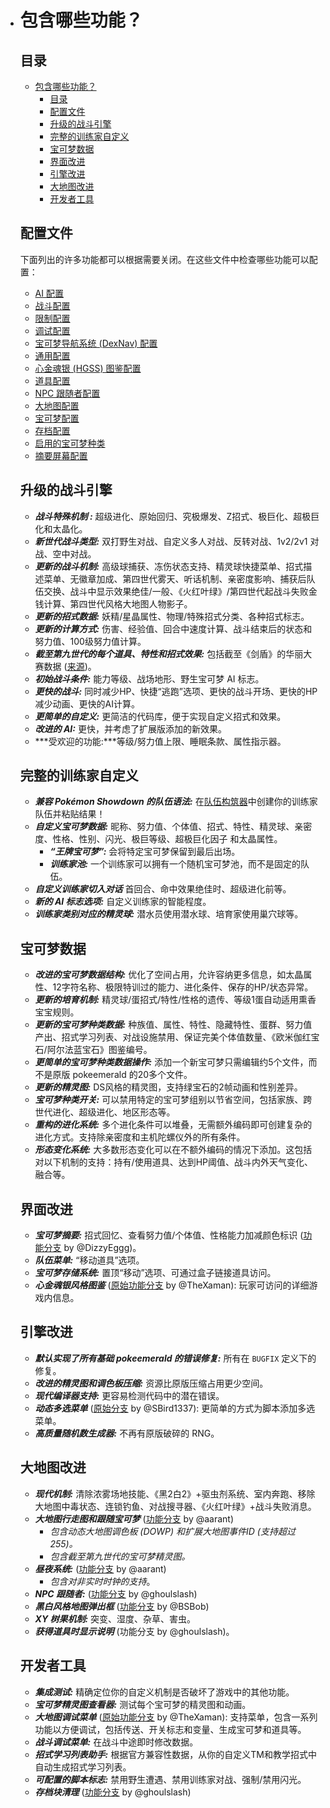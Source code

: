 - # 包含哪些功能？

  ## 目录

  - [包含哪些功能？](#包含哪些功能)
    - [目录](#目录)
    - [配置文件](#配置文件)
    - [升级的战斗引擎](#升级的战斗引擎)
    - [完整的训练家自定义](#完整的训练家自定义)
    - [宝可梦数据](#宝可梦数据)
    - [界面改进](#界面改进)
    - [引擎改进](#引擎改进)
    - [大地图改进](#大地图改进)
    - [开发者工具](#开发者工具)

  ## 配置文件

  下面列出的许多功能都可以根据需要关闭。在这些文件中检查哪些功能可以配置：

  - [AI 配置](https://github.com/rh-hideout-chinese/pokeemerald-expansion/blob/master/include/config/ai.h)
  - [战斗配置](https://github.com/rh-hideout-chinese/pokeemerald-expansion/blob/master/include/config/battle.h)
  - [限制配置](https://github.com/rh-hideout-chinese/pokeemerald-expansion/blob/master/include/config/caps.h)
  - [调试配置](https://github.com/rh-hideout-chinese/pokeemerald-expansion/blob/master/include/config/debug.h)
  - [宝可梦导航系统 (DexNav) 配置](https://github.com/rh-hideout-chinese/pokeemerald-expansion/blob/master/include/config/dexnav.h)
  - [通用配置](https://github.com/rh-hideout-chinese/pokeemerald-expansion/blob/master/include/config/general.h)
  - [心金魂银 (HGSS) 图鉴配置](https://github.com/rh-hideout-chinese/pokeemerald-expansion/blob/master/include/config/pokedex_plus_hgss.h)
  - [道具配置](https://github.com/rh-hideout-chinese/pokeemerald-expansion/blob/master/include/config/item.h)
  - [NPC 跟随者配置](https://github.com/rh-hideout-chinese/pokeemerald-expansion/blob/master/include/config/follower_npc.h)
  - [大地图配置](https://github.com/rh-hideout-chinese/pokeemerald-expansion/blob/master/include/config/overworld.h)
  - [宝可梦配置](https://github.com/rh-hideout-chinese/pokeemerald-expansion/blob/master/include/config/pokemon.h)
  - [存档配置](https://github.com/rh-hideout-chinese/pokeemerald-expansion/blob/master/include/config/save.h)
  - [启用的宝可梦种类](https://github.com/rh-hideout-chinese/pokeemerald-expansion/blob/master/include/config/species_enabled.h)
  - [摘要屏幕配置](https://github.com/rh-hideout-chinese/pokeemerald-expansion/blob/master/include/config/summary_screen.h)

  ## 升级的战斗引擎

  - ***战斗特殊机制 :*** 超级进化、原始回归、究极爆发、Z招式、极巨化、超极巨化和太晶化。
  - ***新世代战斗类型:*** 双打野生对战、自定义多人对战、反转对战、1v2/2v1 对战、空中对战。
  - ***更新的战斗机制:*** 高级球捕获、冻伤状态支持、精灵球快捷菜单、招式描述菜单、无徽章加成、第四世代雾天、听话机制、亲密度影响、捕获后队伍交换、战斗中显示效果绝佳/一般、《火红叶绿》/第四世代起战斗失败金钱计算、第四世代风格大地图人物影子。
  - ***更新的招式数据:*** 妖精/星晶属性、物理/特殊招式分类、各种招式标志。
  - ***更新的计算方式:*** 伤害、经验值、回合中速度计算、战斗结束后的状态和努力值、100级努力值计算。
  - ***截至第九世代的每个道具、特性和招式效果:*** 包括截至《剑盾》的华丽大赛数据 ([来源](https://pokemonurpg.com/info/contests/rse-move-list/))。
  - ***初始战斗条件:*** 能力等级、战场地形、野生宝可梦 AI 标志。
  - ***更快的战斗:*** 同时减少HP、快捷“逃跑”选项、更快的战斗开场、更快的HP减少动画、更快的AI计算。
  - ***更简单的自定义:*** 更简洁的代码库，便于实现自定义招式和效果。
  - ***改进的 AI:*** 更快，并考虑了扩展版添加的新效果。
  - ***受欢迎的功能:***等级/努力值上限、睡眠条款、属性指示器。

  ## 完整的训练家自定义

  - ***兼容 Pokémon Showdown 的队伍语法:*** 在[队伍构筑器](https://play.pokemonshowdown.com/teambuilder)中创建你的训练家队伍并粘贴结果！
  - ***自定义宝可梦数据:*** 昵称、努力值、个体值、招式、特性、精灵球、亲密度、性格、性别、闪光、极巨等级、超极巨化因子 和太晶属性。
    - ***“王牌宝可梦”:*** 会将特定宝可梦保留到最后出场。
    - ***训练家池:*** 一个训练家可以拥有一个随机宝可梦池，而不是固定的队伍。
  - ***自定义训练家切入对话*** 首回合、命中效果绝佳时、超级进化前等。
  - ***新的 AI 标志选项:*** 自定义训练家的智能程度。
  - ***训练家类别对应的精灵球:*** 潜水员使用潜水球、培育家使用巢穴球等。

  ## 宝可梦数据

  - ***改进的宝可梦数据结构:*** 优化了空间占用，允许容纳更多信息，如太晶属性、12字符名称、极限特训过的能力、进化条件、保存的HP/状态异常。
  - ***更新的培育机制:*** 精灵球/蛋招式/特性/性格的遗传、等级1蛋自动适用熏香宝宝规则。
  - ***更新的宝可梦种类数据:*** 种族值、属性、特性、隐藏特性、蛋群、努力值产出、招式学习列表、对战设施禁用、保证完美个体值数量、《欧米伽红宝石/阿尔法蓝宝石》图鉴编号。
  - ***更简单的宝可梦种类数据操作:*** 添加一个新宝可梦只需编辑约5个文件，而不是原版 pokeemerald 的20多个文件。
  - ***更新的精灵图:*** DS风格的精灵图，支持绿宝石的2帧动画和性别差异。
  - ***宝可梦种类开关:*** 可以禁用特定的宝可梦组别以节省空间，包括家族、跨世代进化、超级进化、地区形态等。
  - ***重构的进化系统:*** 多个进化条件可以堆叠，无需额外编码即可创建复杂的进化方式。支持除亲密度和主机陀螺仪外的所有条件。
  - ***形态变化系统:*** 大多数形态变化可以在不额外编码的情况下添加。这包括对以下机制的支持：持有/使用道具、达到HP阈值、战斗内外天气变化、融合等。

  ## 界面改进

  - ***宝可梦摘要:*** 招式回忆、查看努力值/个体值、性格能力加减颜色标识 ([功能分支](https://github.com/DizzyEggg/pokeemerald/tree/nature_color) by @DizzyEggg)。
  - ***队伍菜单:*** “移动道具”选项。
  - ***宝可梦存储系统:*** 置顶“移动”选项、可通过盒子链接道具访问。
  - ***心金魂银风格图鉴*** ([原始功能分支](https://github.com/TheXaman/pokeemerald/tree/tx_pokedexPlus_hgss) by @TheXaman): 玩家可访问的详细游戏内信息。

  ## 引擎改进

  - ***默认实现了所有基础 pokeemerald 的错误修复:*** 所有在 `BUGFIX` 定义下的修复。
  - ***改进的精灵图和调色板压缩:*** 资源比原版压缩占用更少空间。
  - ***现代编译器支持:*** 更容易检测代码中的潜在错误。
  - ***动态多选菜单*** ([原始分支](https://github.com/SBird1337/pokeemerald/tree/feature/dynmulti) by @SBird1337): 更简单的方式为脚本添加多选菜单。
  - ***高质量随机数生成器:*** 不再有原版破碎的 RNG。

  ## 大地图改进

  - ***现代机制:*** 清除浓雾场地技能、《黑2白2》+驱虫剂系统、室内奔跑、移除大地图中毒状态、连锁钓鱼、对战搜寻器、《火红叶绿》+战斗失败消息。
  - ***大地图行走图和跟随宝可梦*** ([功能分支](https://github.com/aarant/pokeemerald/tree/followers-expanded-id) by @aarant)
    - *包含动态大地图调色板 (DOWP) 和扩展大地图事件ID (支持超过255)。*
    - *包含截至第九世代的宝可梦精灵图。*
  - ***昼夜系统:*** ([功能分支](https://github.com/aarant/pokeemerald/tree/lighting-expanded-id) by @aarant)
    - *包含对非实时时钟的支持*。
  - ***NPC 跟随者:*** ([功能分支](https://github.com/ghoulslash/pokeemerald/tree/follow_me) by @ghoulslash)
  - ***黑白风格地图弹出框*** ([功能分支](https://github.com/ravepossum/pokeemerald/tree/bsbob_map_popups) by @BSBob)
  - ***XY 树果机制:*** 突变、湿度、杂草、害虫。
  - ***获得道具时显示说明*** (功能分支 by @ghoulslash)。

  ## 开发者工具

  - ***集成测试:*** 精确定位你的自定义机制是否破坏了游戏中的其他功能。
  - ***宝可梦精灵图查看器:*** 测试每个宝可梦的精灵图和动画。
  - ***大地图调试菜单*** ([原始功能分支](https://github.com/TheXaman/pokeemerald/tree/tx_debug_system) by @TheXaman): 支持菜单，包含一系列功能以方便调试，包括传送、开关标志和变量、生成宝可梦和道具等。
  - ***战斗调试菜单:*** 在战斗中途即时修改数据。
  - ***招式学习列表助手:*** 根据官方兼容性数据，从你的自定义TM和教学招式中自动生成招式学习列表。
  - ***可配置的脚本标志:*** 禁用野生遭遇、禁用训练家对战、强制/禁用闪光。
  - ***存档块清理*** ([功能分支](https://github.com/ghoulslash/pokeemerald/tree/saveblock) by @ghoulslash)
